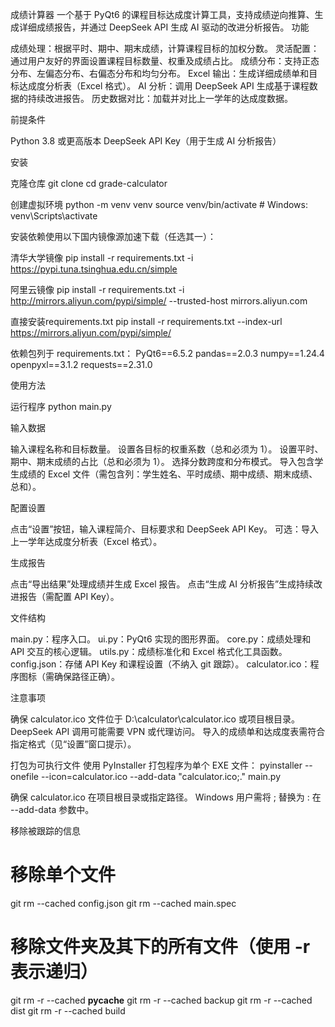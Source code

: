 成绩计算器
一个基于 PyQt6 的课程目标达成度计算工具，支持成绩逆向推算、生成详细成绩报告，并通过 DeepSeek API 生成 AI 驱动的改进分析报告。
功能

成绩处理：根据平时、期中、期末成绩，计算课程目标的加权分数。
灵活配置：通过用户友好的界面设置课程目标数量、权重及成绩占比。
成绩分布：支持正态分布、左偏态分布、右偏态分布和均匀分布。
Excel 输出：生成详细成绩单和目标达成度分析表（Excel 格式）。
AI 分析：调用 DeepSeek API 生成基于课程数据的持续改进报告。
历史数据对比：加载并对比上一学年的达成度数据。

前提条件

Python 3.8 或更高版本
DeepSeek API Key（用于生成 AI 分析报告）

安装

克隆仓库
git clone <repository-url>
cd grade-calculator


创建虚拟环境
python -m venv venv
source venv/bin/activate  # Windows: venv\Scripts\activate


安装依赖使用以下国内镜像源加速下载（任选其一）：

清华大学镜像
pip install -r requirements.txt -i https://pypi.tuna.tsinghua.edu.cn/simple


阿里云镜像
pip install -r requirements.txt -i http://mirrors.aliyun.com/pypi/simple/ --trusted-host mirrors.aliyun.com

直接安装requirements.txt
pip install -r requirements.txt --index-url https://mirrors.aliyun.com/pypi/simple/

依赖包列于 requirements.txt：
PyQt6==6.5.2
pandas==2.0.3
numpy==1.24.4
openpyxl==3.1.2
requests==2.31.0



使用方法

运行程序
python main.py


输入数据

输入课程名称和目标数量。
设置各目标的权重系数（总和必须为 1）。
设置平时、期中、期末成绩的占比（总和必须为 1）。
选择分数跨度和分布模式。
导入包含学生成绩的 Excel 文件（需包含列：学生姓名、平时成绩、期中成绩、期末成绩、总和）。


配置设置

点击“设置”按钮，输入课程简介、目标要求和 DeepSeek API Key。
可选：导入上一学年达成度分析表（Excel 格式）。


生成报告

点击“导出结果”处理成绩并生成 Excel 报告。
点击“生成 AI 分析报告”生成持续改进报告（需配置 API Key）。



文件结构

main.py：程序入口。
ui.py：PyQt6 实现的图形界面。
core.py：成绩处理和 API 交互的核心逻辑。
utils.py：成绩标准化和 Excel 格式化工具函数。
config.json：存储 API Key 和课程设置（不纳入 git 跟踪）。
calculator.ico：程序图标（需确保路径正确）。

注意事项

确保 calculator.ico 文件位于 D:\calculator\calculator.ico 或项目根目录。
DeepSeek API 调用可能需要 VPN 或代理访问。
导入的成绩单和达成度表需符合指定格式（见“设置”窗口提示）。

打包为可执行文件
使用 PyInstaller 打包程序为单个 EXE 文件：
pyinstaller --onefile --icon=calculator.ico --add-data "calculator.ico;." main.py


确保 calculator.ico 在项目根目录或指定路径。
Windows 用户需将 ; 替换为 : 在 --add-data 参数中。

移除被跟踪的信息
# 移除单个文件
git rm --cached config.json
git rm --cached main.spec

# 移除文件夹及其下的所有文件（使用 -r 表示递归）
git rm -r --cached __pycache__
git rm -r --cached backup
git rm -r --cached dist
git rm -r --cached build